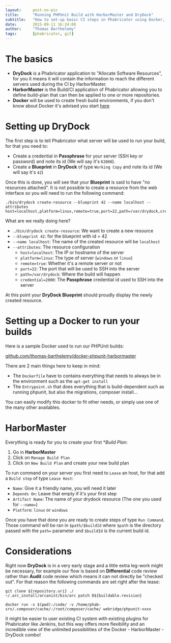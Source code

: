 ```yaml
---
layout:     post-no-pic
title:      "Running PHPUnit Build with HarborMaster and DryDock"
subtitle:   "How to set-up basic CI steps in Phabricator using Docker, HarborMaster and DryDock"
date:       2015-09-11 16:24:00
author:     "Thomas Barthelemy"
tags:       [phabricator, git]
---
```


# The basics

 - **DryDock** is a Phabricator application to "Allocate Software Resources", for you it means it will contain the information to reach the different servers used during the CI by HarborMaster.
 - **HarborMaster** is the Build/CI application of Phabricator allowing you to define build-plan that can then be applied to one or more repositories.
 - **Docker** will be used to create fresh build environments, if you don't know about Docker it's advised you start [here](https://www.docker.com/whatisdocker)

# Setting up DryDock

The first step is to tell Phabricator what server will be used to run your build, for that you need to:

 - Create a credential in **Passphrase** for your server (SSH key or password) and note its id (We will say it's `K2000`).
 - Create a **Blueprint** in **DryDock** of type `Working Copy` and note its id (We will say it's `42`)
 
 Once this is done, you will see that your **Blueprint** is said to have "no resources attached".
 It is not possible to create a resource from the web interface so you will need to run the following command:
 
    ./bin/drydock create-resource --blueprint 42 --name localhost --attributes host=localhost,platform=linux,remote=true,port=22,path=/var/drydock,credential=2000

What are we really doing here?

 - `./bin/drydock create-resource`: We want to create a new resource
 - `--blueprint 42`: for the blueprint with id = 42
 - `--name localhost`: The name of the created resource will be `localhost`
 - `--attributes`: The resource configuration
   - `host=localhost`: The IP or hostname of the server
   - `platform=linux`: The type of server (`windows` or `linux`)
   - `remote=true`: Whether it's a remote server or not
   - `port=22`: The port that will be used to SSH into the server
   - `path=/var/drydock`: Where the build will happen
   - `credential=2000`: The **Passphrase** credential id used to SSH into the server
 
 At this point your **DryDock Blueprint** should proudly display the newly created resource.
 
# Setting up a Docker to run your builds

Here is a sample Docker used to run our PHPUnit builds:

[github.com/thomas-barthelemy/docker-phpunit-harbormaster](https://github.com/thomas-barthelemy/docker-phpunit-harbormaster)

There are 2 main things here to keep in mind:

 - The `Dockerfile` have to contains everything that needs to always be in the environment such as the `apt-get install`
 - The `Entrypoint.sh` that does everything that is build-dependent such as running phpunit, but also the migrations, composer install...
 
 You can easily modify this docker to fit other needs, or simply use one of the many other availables.
 
# HarborMaster

Everything is ready for you to create your first **Build Plan*:

 1. Go in **HarborMaster**
 2. Click on `Manage Build Plan`
 3. Click on `New Build Plan` and create your new build plan

To run command on your server you first need to `Lease` an host,
for that add a `Build step` of type `Lease Host`:

 - `Name`: Give it a friendly name, you will need it later
 - `Depends On`: Leave that empty if it's your first step
 - `Artifact Name`: The name of your drydock resource (The one you used for `--name=`)
 - `Platform`: `linux` or `windows`
 
 Once you have that done you are ready to create steps of type `Run Command`.
 Those command will be ran in `$path/$buildId` where 
 `$path` is the directory passed with the `path=` parameter and
 `$buildId` is the current build id.

# Considerations

Right now **DryDock** is in a very early stage and a little extra leg-work might be necessary,
for example our flow is based on **Differential** code review rather than **Audit** code review
which means it can not directly be "checked out".
For that reason the following commands are set right after the lease:

    git clone ${repository.uri} ./
    ~/.arc_install/arcanist/bin/arc patch D${buildable.revision}
    
    docker run -v $(pwd):/code/ -v /home/phab-srv/.composer/cache/:/root/composer/cache/ webridge/phpunit-xxxx

It might be easier to user existing CI system with existing plugins for Phabricator like Jenkins,
but this way offers more flexibility and an incredible view of the unlimited possibilities of the
Docker - HarborMaster - DryDock combo!
